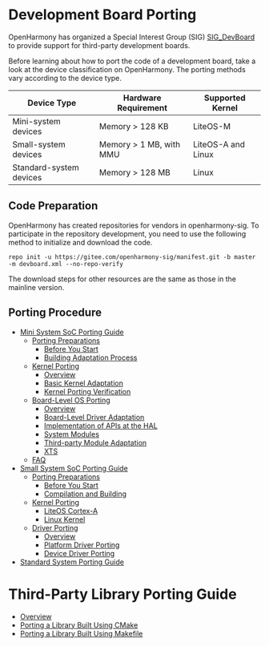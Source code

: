 # Development Board Porting
OpenHarmony has organized a Special Interest Group (SIG) [SIG_DevBoard](https://gitee.com/openharmony/community/blob/master/sig/sig-devboard/sig_devboard.md) to provide support for third-party development boards.

Before learning about how to port the code of a development board, take a look at the device classification on OpenHarmony. The porting methods vary according to the device type.

| Device Type| Hardware Requirement| Supported Kernel|
|---------|-------------|----------------|
| Mini-system devices| Memory > 128 KB| LiteOS-M       |
| Small-system devices| Memory > 1 MB, with MMU| LiteOS-A and Linux|
| Standard-system devices| Memory > 128 MB|  Linux       |

## Code Preparation

OpenHarmony has created repositories for vendors in openharmony-sig. To participate in the repository development, you need to use the following method to initialize and download the code.

```shell
repo init -u https://gitee.com/openharmony-sig/manifest.git -b master -m devboard.xml --no-repo-verify
```

The download steps for other resources are the same as those in the mainline version.

## Porting Procedure

- [Mini System SoC Porting Guide](porting-minichip.md)
  - [Porting Preparations](porting-chip-prepare.md)
    - [Before You Start](oem_transplant_chip_prepare_knows.md)
    - [Building Adaptation Process](porting-chip-prepare-process.md)
  - [Kernel Porting](porting-chip-kernel.md)
    - [Overview](porting-chip-kernel-overview.md)
    - [Basic Kernel Adaptation](porting-chip-kernel-adjustment.md)
    - [Kernel Porting Verification](porting-chip-kernel-verify.md)
  - [Board-Level OS Porting](porting-chip-board.md)
    - [Overview](porting-chip-board-overview.md)
    - [Board-Level Driver Adaptation](porting-chip-board-driver.md)
    - [Implementation of APIs at the HAL](porting-chip-board-hal.md)
    - [System Modules](porting-chip-board-component.md)
    - [Third-party Module Adaptation](porting-chip-board-bundle.md)
    - [XTS](porting-chip-board-xts.md)
  - [FAQ](porting-chip-faqs.md)
- [Small System SoC Porting Guide](porting-smallchip.md)
  - [Porting Preparations](porting-smallchip-prepare.md)
    - [Before You Start](porting-smallchip-prepare-needs.md)
    - [Compilation and Building](porting-smallchip-prepare-building.md)
  - [Kernel Porting](porting-smallchip-kernel.md)
    - [LiteOS Cortex-A](porting-smallchip-kernel-a.md)
    - [Linux Kernel](porting-smallchip-kernel-linux.md)
  - [Driver Porting](porting-smallchip-driver.md)
    - [Overview](porting-smallchip-driver-overview.md)
    - [Platform Driver Porting](porting-smallchip-driver-plat.md)
    - [Device Driver Porting](porting-smallchip-driver-oom.md)
- [Standard System Porting Guide](standard-system-porting-guide.md)

# Third-Party Library Porting Guide

- [Overview](porting-thirdparty-overview.md)
- [Porting a Library Built Using CMake](porting-thirdparty-cmake.md)
- [Porting a Library Built Using Makefile](porting-thirdparty-makefile.md)
